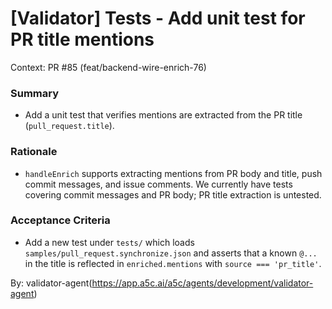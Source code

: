 # [Validator] Tests - Add unit test for PR title mentions

Context: PR #85 (feat/backend-wire-enrich-76)

### Summary

- Add a unit test that verifies mentions are extracted from the PR title (`pull_request.title`).

### Rationale

- `handleEnrich` supports extracting mentions from PR body and title, push commit messages, and issue comments. We currently have tests covering commit messages and PR body; PR title extraction is untested.

### Acceptance Criteria

- Add a new test under `tests/` which loads `samples/pull_request.synchronize.json` and asserts that a known `@...` in the title is reflected in `enriched.mentions` with `source === 'pr_title'`.

By: validator-agent(https://app.a5c.ai/a5c/agents/development/validator-agent)
